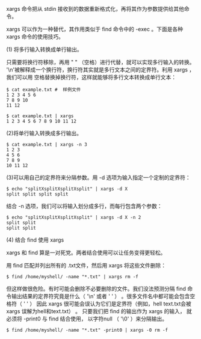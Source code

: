 xargs 命令把从 stdin 接收到的数据重新格式化，再将其作为参数提供给其他命令。

xargs 可以作为一种替代，其作用类似于 find 命令中的  -exec 。下面是各种 xargs 命令的使用技巧。

\(1\) 将多行输入转换成单行输出。

只需要将换行符移除，再用 " " （空格）进行代替，就可以实现多行输入的转换。 '\n'被解释成一个换行符，换行符其实就是多行文本之间的定界符。利用 xargs ，我们可以用 空格替换掉换行符，这样就能够将多行文本转换成单行文本：

```
$ cat example.txt #  样例文件
1 2 3 4 5 6
7 8 9 10
11 12

$ cat example.txt | xargs
1 2 3 4 5 6 7 8 9 10 11 12
```

\(2\)将单行输入转换成多行输出。

```
$ cat example.txt | xargs -n 3
1 2 3
4 5 6
7 8 9
10 11 12
```

\(3\)可以用自己的定界符来分隔参数。用 -d 选项为输入指定一个定制的定界符：

```
$ echo "splitXsplitXsplitXsplit" | xargs -d X
split split split split
```

结合 -n 选项，我们可以将输入划分成多行，而每行包含两个参数：

```
$ echo "splitXsplitXsplitXsplit" | xargs -d X -n 2
split split
split split
```

\(4\) 结合 find 使用 xargs

xargs 和 find 算是一对死党。两者结合使用可以让任务变得更轻松。

用 find 匹配并列出所有的 .txt文件，然后用 xargs 将这些文件删除：

```
$ find /home/myshell/ -name "*.txt" | xargs rm -f
```

但这样做很危险。有时可能会删除不必要删除的文件。我们没法预测分隔 find 命令输出结果的定界符究竟是什么（ '\n' 或者 ' ' ） 。很多文件名中都可能会包含空格符（ ' ' ） 因此 xargs 很可能会误认为它们是定界符（例如，hell text.txt会被 xargs 误解为hell和text.txt） 。 只要我们把 find 的输出作为 xargs 的输入， 就必须将  -print0 与 find 结合使用， 以字符null （ '\0' ）来分隔输出。

```
$ find /home/myshell/ -name "*.txt" -print0 | xargs -0 rm -f
```



